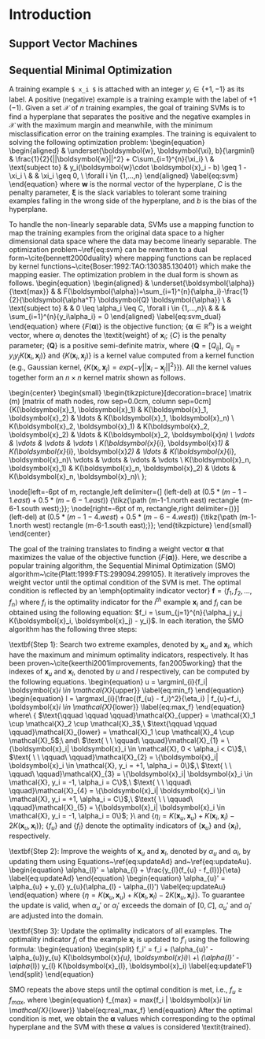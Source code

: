 Introduction
======
## Support Vector Machines

## Sequential Minimal Optimization
A training example ``$ x_i $`` is attached with an integer $y_i \in \{+1, -1\}$ as its label.
A positive (negative) example is a training example with the label of $+1$ ($-1$).
Given a set $\mathcal{X}$ of $n$ training examples,
the goal of training SVMs is to find a hyperplane that separates the positive and the
negative examples in $\mathcal{X}$ with the maximum margin and meanwhile,
with the minimum misclassification error on the training examples.
The training is equivalent to solving the following optimization problem:
\begin{equation}
\begin{aligned}
& \underset{\boldsymbol{w}, \boldsymbol{\xi}, b}{\argminl}
& \frac{1}{2}{||\boldsymbol{w}||^2} + C\sum_{i=1}^{n}{\xi_i} \\
& \text{subject to}
&  y_i(\boldsymbol{w}\cdot \boldsymbol{x}_i - b) \geq 1 - \xi_i \\
& & \xi_i \geq 0, \ \forall i \in \{1,...,n\}
\end{aligned}
\label{eq:svm}
\end{equation}
where $\boldsymbol{w}$ is the normal vector of the hyperplane,
$C$ is the penalty parameter,
$\boldsymbol{\xi}$ is the slack variables
to tolerant some training examples falling in the wrong side of the hyperplane,
and $b$ is the bias of the hyperplane.

To handle the non-linearly separable data,
SVMs use a mapping function to map the training examples
from the original data space to a higher dimensional data space
where the data may become linearly separable.
The optimization problem~\ref{eq:svm} can be rewritten to a dual form~\cite{bennett2000duality}
where mapping functions can be replaced by kernel functions~\cite{Boser:1992:TAO:130385.130401}
which make the mapping easier.
The optimization problem in the dual form is shown as follows.
\begin{equation}
\begin{aligned}
& \underset{\boldsymbol{\alpha}}{\text{max}}
& & F(\boldsymbol{\alpha})=\sum_{i=1}^{n}{\alpha_i}-\frac{1}{2}{\boldsymbol{\alpha^T} \boldsymbol{Q} \boldsymbol{\alpha}} \\
& \text{subject to}
& &  0 \leq \alpha_i \leq C, \forall i \in \{1,...,n\}\\
& & & \sum_{i=1}^{n}{y_i\alpha_i} = 0
\end{aligned}
\label{eq:svm_dual}
\end{equation}
where {$F(\boldsymbol{\alpha})$} is the objective function;
{$\boldsymbol{\alpha} \in \mathbb{R}^n$} is a weight vector, where $\alpha_i$
denotes the \textit{weight} of $\boldsymbol{x}_i$; {$C$} is the penalty parameter;
{$\boldsymbol{Q}$} is a positive semi-definite matrix,
where {$\boldsymbol{Q} = [Q_{ij}]$, $Q_{ij} = y_i y_j K(\boldsymbol{x}_i, \boldsymbol{x}_j)$}
and {$K(\boldsymbol{x}_i, \boldsymbol{x}_j)$} is a kernel value computed from a kernel
function (e.g., Gaussian kernel, {$K(\boldsymbol{x}_i, \boldsymbol{x}_j) =
exp\{-\gamma||\boldsymbol{x}_i-\boldsymbol{x}_j||^2\}$}).
All the kernel values together form an $n \times n$ kernel matrix shown as follows.

\begin{center}
\begin{small}
\begin{tikzpicture}[decoration=brace]
\matrix (m) [matrix of math nodes, row sep=0.0cm, column sep=0cm] {K(\boldsymbol{x}_1, \boldsymbol{x}_1) & K(\boldsymbol{x}_1, \boldsymbol{x}_2) & \ldots & K(\boldsymbol{x}_1, \boldsymbol{x}_n) \\
K(\boldsymbol{x}_2, \boldsymbol{x}_1) & K(\boldsymbol{x}_2, \boldsymbol{x}_2) & \ldots & K(\boldsymbol{x}_2, \boldsymbol{x}_n) \\
\vdots & \vdots & \vdots & \vdots \\
K(\boldsymbol{x}_{i}, \boldsymbol{x}_1) & K(\boldsymbol{x}_{i}, \boldsymbol{x}_2) & \ldots & K(\boldsymbol{x}_{i}, \boldsymbol{x}_n)\\
\vdots & \vdots & \vdots & \vdots \\
K(\boldsymbol{x}_n, \boldsymbol{x}_1) & K(\boldsymbol{x}_n, \boldsymbol{x}_2) & \ldots & K(\boldsymbol{x}_n, \boldsymbol{x}_n)\\
};

\node[left=-6pt of m, rectangle,left delimiter=(] (left-del) at ($0.5*(m-1-1.east)+0.5*(m-6-1.east)$) {\tikz{\path (m-1-1.north east) rectangle (m-6-1.south west);}};
\node[right=-6pt of m, rectangle,right delimiter={)}] (left-del) at ($0.5*(m-1-4.west)+0.5*(m-6-4.west)$) {\tikz{\path (m-1-1.north west) rectangle (m-6-1.south east);}};
\end{tikzpicture}
\end{small}
\end{center}

The goal of the training translates to finding a weight vector $\boldsymbol{\alpha}$ that maximizes the value of the objective
function {$F(\boldsymbol{\alpha})$}.
Here, we describe a popular training algorithm, the Sequential Minimal Optimization (SMO) algorithm~\cite{Platt:1999:FTS:299094.299105}.
It iteratively improves the weight vector until the optimal condition of the SVM is met.
The optimal condition is reflected by an \emph{optimality indicator vector}
$\boldsymbol{f} = \langle f_1, f_2, ..., f_n \rangle$ where $f_i$ is the optimality indicator for the $i^{th}$ example $\boldsymbol{x}_i$ and
$f_i$ can be obtained using the following equation:
$f_i = \sum_{j=1}^{n}{\alpha_j y_j K(\boldsymbol{x}_i, \boldsymbol{x}_j) - y_i}$.
In each iteration, the SMO algorithm has the following three steps:

\textbf{Step 1}: Search two extreme examples, denoted by $\boldsymbol{x}_{u}$ and $\boldsymbol{x}_{l}$,
which have the maximum and minimum optimality indicators, respectively.
It has been proven~\cite{keerthi2001improvements, fan2005working} that the indexes of
$\boldsymbol{x}_{u}$ and $\boldsymbol{x}_{l}$, denoted by $u$ and $l$ respectively, can be computed by the following equations.
\begin{equation}
u = \argminl_{i}\{f_i| \boldsymbol{x}_i \in \mathcal{X}_{upper}\}
\label{eq:min_f}
\end{equation}
\begin{equation}
l = \argmaxl_{i}\{\frac{(f_{u} - f_i)^2}{\eta_i} | f_{u}<f_i, \boldsymbol{x}_i \in \mathcal{X}_{lower}\}
\label{eq:max_f}
\end{equation}
where\\
{
$\text{\qquad \qquad \qquad}\mathcal{X}_{upper} = \mathcal{X}_1 \cup \mathcal{X}_2 \cup \mathcal{X}_3$,\\
$\text{\qquad \qquad \qquad}\mathcal{X}_{lower} = \mathcal{X}_1 \cup \mathcal{X}_4 \cup \mathcal{X}_5$;\\
and\\
$\text{ \ \ \qquad\ \qquad}\mathcal{X}_{1} = \{\boldsymbol{x}_i| \boldsymbol{x}_i \in \mathcal{X}, 0 < \alpha_i < C\}$,\\
$\text{ \ \ \qquad\ \qquad}\mathcal{X}_{2} = \{\boldsymbol{x}_i| \boldsymbol{x}_i \in \mathcal{X}, y_i = +1, \alpha_i = 0\}$,\\
$\text{ \ \ \qquad\ \qquad}\mathcal{X}_{3} = \{\boldsymbol{x}_i| \boldsymbol{x}_i \in \mathcal{X}, y_i = -1, \alpha_i = C\}$,\\
$\text{ \ \ \qquad\ \qquad}\mathcal{X}_{4} = \{\boldsymbol{x}_i| \boldsymbol{x}_i \in \mathcal{X}, y_i = +1, \alpha_i = C\}$,\\
$\text{ \ \ \qquad\ \qquad}\mathcal{X}_{5} = \{\boldsymbol{x}_i| \boldsymbol{x}_i \in \mathcal{X}, y_i = -1, \alpha_i = 0\}$;
}\\
and {$\eta_i = K(\boldsymbol{x}_{u}, \boldsymbol{x}_{u}) + K(\boldsymbol{x}_{i}, \boldsymbol{x}_{i}) - 2K(\boldsymbol{x}_{u}, \boldsymbol{x}_{i})$};
{$f_{u}$} and {$f_{l}$} denote the optimality indicators of {$\boldsymbol{x}_{u}$} and {$\boldsymbol{x}_{l}$}, respectively.


\textbf{Step 2}: Improve the weights of $\boldsymbol{x}_{u}$ and $\boldsymbol{x}_{l}$,
denoted by $\alpha_{u}$ and $\alpha_{l}$, by updating them using Equations~\ref{eq:updateAd} and~\ref{eq:updateAu}.
\begin{equation}
\alpha_{l}' = \alpha_{l} + \frac{y_{l}(f_{u} - f_{l})}{\eta}
\label{eq:updateAd}
\end{equation}
\begin{equation}
\alpha_{u}' = \alpha_{u} + y_{l} y_{u}(\alpha_{l} - \alpha_{l}')
\label{eq:updateAu}
\end{equation}
where {$\eta = K(\boldsymbol{x}_{u}, \boldsymbol{x}_{u}) + K(\boldsymbol{x}_{l}, \boldsymbol{x}_{l}) - 2K(\boldsymbol{x}_{u}, \boldsymbol{x}_{l})$}.
To guarantee the update is valid, when $\alpha_{u}'$ or $\alpha_{l}'$ exceeds the domain of $[0, C]$,
$\alpha_{u}'$ and $\alpha_{l}'$ are adjusted into the domain.

\textbf{Step 3}: Update the optimality indicators of all examples.
The optimality indicator $f_i$ of the example $\boldsymbol{x}_i$ is updated to $f'_i$ using the following formula:
\begin{equation}
\begin{split}
f_i' = f_i + (\alpha_{u}' - \alpha_{u})y_{u} K(\boldsymbol{x}_{u}, \boldsymbol{x}_i)\\
   +\ (\alpha_{l}' - \alpha_{l}) y_{l} K(\boldsymbol{x}_{l}, \boldsymbol{x}_i)
\label{eq:updateF1}
\end{split}
\end{equation}

SMO repeats the above steps until the optimal condition is met, i.e., $f_{u} \ge f_{max}$,
where
\begin{equation}
f_{max} = max\{f_i | \boldsymbol{x}_i \in \mathcal{X}_{lower}\}
\label{eq:real_max_f}
\end{equation}
After the optimal condition is met, we obtain the $\boldsymbol{\alpha}$ values which corresponding to the optimal hyperplane
and the SVM with these $\boldsymbol{\alpha}$ values is considered \textit{trained}.
